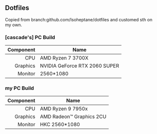 ## Dotfiles
Copied from branch:github.com/Isoheptane/dotfiles and customed sth on my own.

### [cascade's] PC Build
| Component | Name |
| --------: | - |
| CPU | AMD Ryzen 7 3700X |
| Graphics | NVIDIA GeForce RTX 2060 SUPER |
| Monitor | 2560*1080 |

### my PC Build
| Component | Name |
| --------: | - |
| CPU | AMD Ryzen 9 7950x |
| Graphics | AMD Radeon™ Graphics 2CU |
| Monitor | HKC 2560*1080 |
